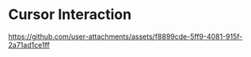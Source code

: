 <h1>Cursor Interaction</h1>

https://github.com/user-attachments/assets/f8899cde-5ff9-4081-915f-2a71ad1ce1ff
